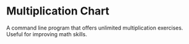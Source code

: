 # Multiplication Chart
 A command line program that offers unlimited multiplication exercises. Useful for improving math skills.
